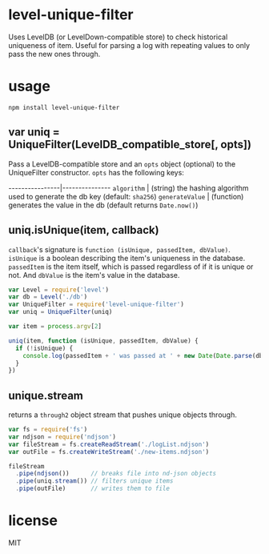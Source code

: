 # level-unique-filter

Uses LevelDB (or LevelDown-compatible store) to check historical uniqueness of
item. Useful for parsing a log with repeating values to only pass the new ones
through.

# usage

```
npm install level-unique-filter
```

## var uniq = UniqueFilter(LevelDB_compatible_store[, opts])

Pass a LevelDB-compatible store and an `opts` object (optional) to the
UniqueFilter constructor. `opts` has the following keys:

----------------|---------------
`algorithm`     | (string) the hashing algorithm used to generate the db key (default: `sha256`)
`generateValue` | (function) generates the value in the db (default returns `Date.now()`)

## uniq.isUnique(item, callback)

`callback`'s signature is `function (isUnique, passedItem, dbValue)`. `isUnique`
is a boolean describing the item's uniqueness in the database. `passedItem`
is the item itself, which is passed regardless of if it is unique or not. And
`dbValue` is the item's value in the database.

```javascript
var Level = require('level')
var db = Level('./db')
var UniqueFilter = require('level-unique-filter')
var uniq = UniqueFilter(uniq)

var item = process.argv[2]

uniq(item, function (isUnique, passedItem, dbValue) {
  if (!isUnique) {
    console.log(passedItem + ' was passed at ' + new Date(Date.parse(dbValue)))
  }
})
```

## unique.stream

returns a `through2` object stream that pushes unique objects through.

```javascript
var fs = require('fs')
var ndjson = require('ndjson')
var fileStream = fs.createReadStream('./logList.ndjson')
var outFile = fs.createWriteStream('./new-items.ndjson')

fileStream
  .pipe(ndjson())      // breaks file into nd-json objects
  .pipe(uniq.stream()) // filters unique items
  .pipe(outFile)       // writes them to file
```

# license

MIT
